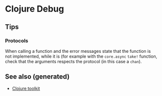 # Clojure Debug

## Tips

### Protocols

When calling a function and the error messages state that the function
is not implemented, while it is (for example with the `core.async`
`take!` function, check that the arguments respects the protocol (in
this case a `chan`).

## See also (generated)

-   [Clojure toolkit](./id:0dffd466-49f4-46d0-ab62-4c0cca23b2af)
